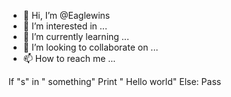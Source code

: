 - 👋 Hi, I’m @Eaglewins
- 👀 I’m interested in ...
- 🌱 I’m currently learning ...
- 💞️ I’m looking to collaborate on ...
- 📫 How to reach me ...

<!---
Eaglewins/Eaglewins is a ✨ special ✨ repository because its `README.md` (this file) appears on your GitHub profile.
You can click the Preview link to take a look at your changes.
--->
If "s" in " something"
     Print " Hello world"
Else: 
      Pass
